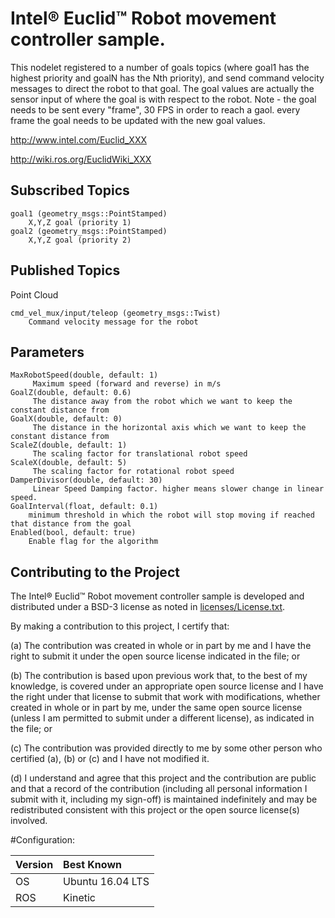 # Intel&reg; Euclid&trade; Robot movement controller sample.

This nodelet registered to a number of goals topics (where goal1 has the highest priority and goalN has the Nth priority), and send command velocity messages to direct the robot to that goal. The goal values are actually the sensor input of where the goal is with respect to the robot. Note - the goal needs to be sent every "frame", 30 FPS in order to reach a gaol. every frame the goal needs to be updated with the new goal values.

http://www.intel.com/Euclid_XXX

http://wiki.ros.org/EuclidWiki_XXX

## Subscribed Topics

    goal1 (geometry_msgs::PointStamped)
        X,Y,Z goal (priority 1)
	goal2 (geometry_msgs::PointStamped)
        X,Y,Z goal (priority 2)
	
## Published Topics

Point Cloud

    cmd_vel_mux/input/teleop (geometry_msgs::Twist)
		Command velocity message for the robot

## Parameters

    MaxRobotSpeed(double, default: 1) 
         Maximum speed (forward and reverse) in m/s
    GoalZ(double, default: 0.6) 
         The distance away from the robot which we want to keep the constant distance from
    GoalX(double, default: 0) 
         The distance in the horizontal axis which we want to keep the constant distance from
    ScaleZ(double, default: 1) 
         The scaling factor for translational robot speed
	ScaleX(double, default: 5) 
         The scaling factor for rotational robot speed
    DamperDivisor(double, default: 30) 
         Linear Speed Damping factor. higher means slower change in linear speed.
	GoalInterval(float, default: 0.1)
		minimum threshold in which the robot will stop moving if reached that distance from the goal
	Enabled(bool, default: true)
		Enable flag for the algorithm
		
## Contributing to the Project

The Intel&reg; Euclid&trade; Robot movement controller sample is developed and distributed under
a BSD-3 license as noted in [licenses/License.txt](licenses/License.txt).

By making a contribution to this project, I certify that:

(a) The contribution was created in whole or in part by me and I
have the right to submit it under the open source license
indicated in the file; or

(b) The contribution is based upon previous work that, to the best
of my knowledge, is covered under an appropriate open source
license and I have the right under that license to submit that
work with modifications, whether created in whole or in part
by me, under the same open source license (unless I am
permitted to submit under a different license), as indicated
in the file; or

(c) The contribution was provided directly to me by some other
person who certified (a), (b) or (c) and I have not modified
it.

(d) I understand and agree that this project and the contribution
are public and that a record of the contribution (including all
personal information I submit with it, including my sign-off) is
maintained indefinitely and may be redistributed consistent with
this project or the open source license(s) involved.

#Configuration:

| Version        | Best Known           |
|:-------------- |:---------------------|
| OS             | Ubuntu 16.04 LTS     |
| ROS            | Kinetic              |

